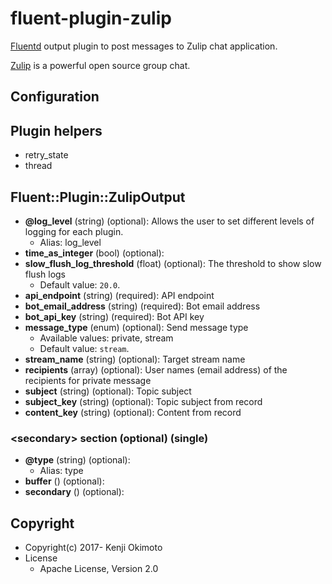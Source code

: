 # fluent-plugin-zulip

[Fluentd](http://fluentd.org/) output plugin to post messages to Zulip chat application.

[Zulip](https://zulip.org/) is a powerful open source group chat.

## Configuration

## Plugin helpers

* retry_state
* thread

## Fluent::Plugin::ZulipOutput

* **@log_level** (string) (optional): Allows the user to set different levels of logging for each plugin.
  * Alias: log_level
* **time_as_integer** (bool) (optional): 
* **slow_flush_log_threshold** (float) (optional): The threshold to show slow flush logs
  * Default value: `20.0`.
* **api_endpoint** (string) (required): API endpoint
* **bot_email_address** (string) (required): Bot email address
* **bot_api_key** (string) (required): Bot API key
* **message_type** (enum) (optional): Send message type
  * Available values: private, stream
  * Default value: `stream`.
* **stream_name** (string) (optional): Target stream name
* **recipients** (array) (optional): User names (email address) of the recipients for private message
* **subject** (string) (optional): Topic subject
* **subject_key** (string) (optional): Topic subject from record
* **content_key** (string) (optional): Content from record

### \<secondary\> section (optional) (single)

* **@type** (string) (optional): 
  * Alias: type
* **buffer** () (optional): 
* **secondary** () (optional): 

## Copyright

* Copyright(c) 2017- Kenji Okimoto
* License
  * Apache License, Version 2.0
